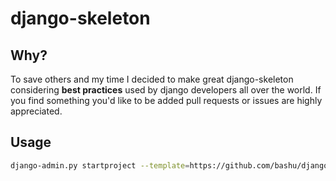 # django-skeleton

## Why?

To save others and my time I decided to make great django-skeleton considering
**best practices** used by django developers all over the world. If you find
something you'd like to be added pull requests or issues are highly appreciated.

## Usage

```bash
django-admin.py startproject --template=https://github.com/bashu/django-skeleton/archive/master.zip --name=Vagrantfile,Makefile,bower.json,.profile myproject
```
